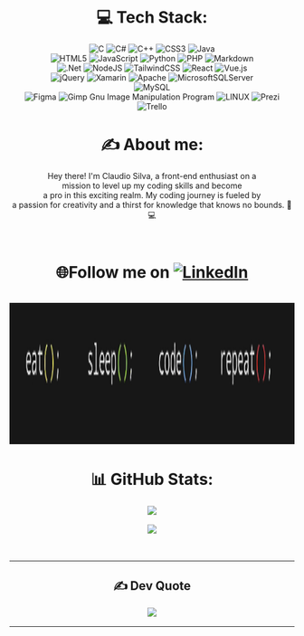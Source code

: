 <div align="center">

# 💻 Tech Stack:

![C](https://img.shields.io/badge/c-%2300599C.svg?style=flat&logo=c&logoColor=white) 
![C#](https://img.shields.io/badge/c%23-%23239120.svg?style=flat&logo=c-sharp&logoColor=white) 
![C++](https://img.shields.io/badge/c++-%2300599C.svg?style=flat&logo=c%2B%2B&logoColor=white) 
![CSS3](https://img.shields.io/badge/css3-%231572B6.svg?style=flat&logo=css3&logoColor=white) 
![Java](https://img.shields.io/badge/java-%23ED8B00.svg?style=flat&logo=java&logoColor=white)
 <br>
 ![HTML5](https://img.shields.io/badge/html5-%23E34F26.svg?style=flat&logo=html5&logoColor=white) 
 ![JavaScript](https://img.shields.io/badge/javascript-%23323330.svg?style=flat&logo=javascript&logoColor=%23F7DF1E) 
 ![Python](https://img.shields.io/badge/python-3670A0?style=flat&logo=python&logoColor=ffdd54) 
 ![PHP](https://img.shields.io/badge/php-%23777BB4.svg?style=flat&logo=php&logoColor=white) 
 ![Markdown](https://img.shields.io/badge/markdown-%23000000.svg?style=flat&logo=markdown&logoColor=white) 
  <br>
 ![.Net](https://img.shields.io/badge/.NET-5C2D91?style=flat&logo=.net&logoColor=white) 
 ![NodeJS](https://img.shields.io/badge/node.js-6DA55F?style=flat&logo=node.js&logoColor=white) 
 ![TailwindCSS](https://img.shields.io/badge/tailwindcss-%2338B2AC.svg?style=flat&logo=tailwind-css&logoColor=white) 
 ![React](https://img.shields.io/badge/react-%2320232a.svg?style=flat&logo=react&logoColor=%2361DAFB) 
 ![Vue.js](https://img.shields.io/badge/vuejs-%2335495e.svg?style=flat&logo=vuedotjs&logoColor=%234FC08D)
  <br>
  ![jQuery](https://img.shields.io/badge/jquery-%230769AD.svg?style=flat&logo=jquery&logoColor=white) 
  ![Xamarin](https://img.shields.io/badge/Xamarin-3199DC?style=flat&logo=xamarin&logoColor=white) 
  ![Apache](https://img.shields.io/badge/apache-%23D42029.svg?style=flat&logo=apache&logoColor=white) 
  ![MicrosoftSQLServer](https://img.shields.io/badge/Microsoft%20SQL%20Sever-CC2927?style=flat&logo=microsoft%20sql%20server&logoColor=white) 
   <br>
  ![MySQL](https://img.shields.io/badge/mysql-%2300f.svg?style=flat&logo=mysql&logoColor=white) 	
  ![Figma](https://img.shields.io/badge/figma-%23F24E1E.svg?style=flat&logo=figma&logoColor=white) 
  ![Gimp Gnu Image Manipulation Program](https://img.shields.io/badge/Gimp-657D8B?style=flat&logo=gimp&logoColor=FFFFFF) 
  ![LINUX](https://img.shields.io/badge/Linux-FCC624?style=flat&logo=linux&logoColor=black) 
  ![Prezi](https://img.shields.io/badge/Prezi-%23000000.svg?style=flat&logo=Prezi&logoColor=white) 
  ![Trello](https://img.shields.io/badge/Trello-%23026AA7.svg?style=flat&logo=Trello&logoColor=white)
<br>



# ✍️ About me:

Hey there! I'm Claudio Silva, a front-end enthusiast on a 
<br> mission to level up my coding skills and become <br> a pro in this exciting realm. My coding journey is fueled by <br> a passion for creativity and a thirst for knowledge that knows no bounds. 🚀💻

  <br>

# 🌐Follow me on [![LinkedIn](https://img.shields.io/badge/LinkedIn-%230077B5.svg?logo=linkedin&logoColor=white)](https://www.linkedin.com/in/cl%C3%A1udio-silva-83031817a/) 
<br>

<img src="code.png" height="250">


<br>

# 📊 GitHub Stats:
![](https://github-readme-stats.vercel.app/api/top-langs/?username=claudiorsgit&theme=tokyonight&hide_border=false&include_all_commits=true&count_private=true&layout=compact)

![](https://github-readme-streak-stats.herokuapp.com/?user=claudiorsgit&theme=tokyonight&hide_border=false)


<br>



---
## ✍️ Dev Quote
![](https://quotes-github-readme.vercel.app/api?type=horizontal&theme=tokyonight)



---

</div>
